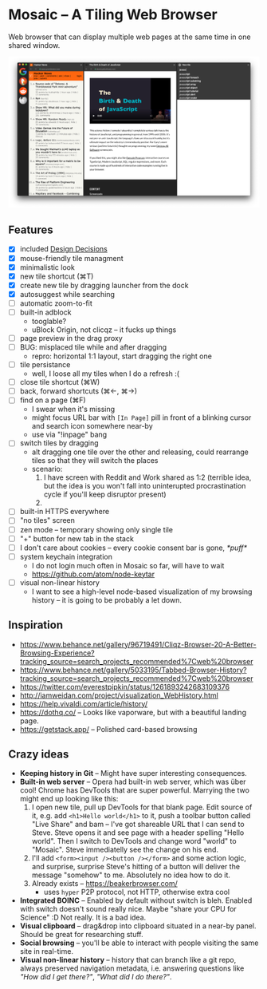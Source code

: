 # Mosaic – A Tiling Web Browser

Web browser that can display multiple web pages at the same time in one shared window.

[![](showcase/2020-06-21.png)](showcase/2020-06-21.png)

## Features

- [x] included [Design Decisions](DesignDecisions.md)
- [x] mouse-friendly tile managment
- [x] minimalistic look
- [x] new tile shortcut (⌘T)
- [x] create new tile by dragging launcher from the dock
- [x] autosuggest while searching
- [ ] automatic zoom-to-fit
- [ ] built-in adblock
    - tooglable?
    - uBlock Origin, not clicqz – it fucks up things
- [ ] page preview in the drag proxy
- [ ] BUG: misplaced tile while and after dragging
    - repro: horizontal 1:1 layout, start dragging the right one
- [ ] tile persistance
    - well, I loose all my tiles when I do a refresh :(
- [ ] close tile shortcut (⌘W)
- [ ] back, forward shortcuts (⌘←, ⌘→)
- [ ] find on a page (⌘F)
    - I swear when it's missing
    - might focus URL bar with `[In Page]` pill in front of a blinking cursor and search icon somewhere near-by
    - use via "!inpage" bang
- [ ] switch tiles by dragging
    - alt dragging one tile over the other and releasing, could rearrange tiles so that they will switch the places
    - scenario:
        1. I have screen with Reddit and Work shared as 1:2 (terrible idea, but the idea is you won't fall into uninterupted procrastination cycle if you'll keep disruptor present)
        2. 
- [ ] built-in HTTPS everywhere
- [ ] "no tiles" screen
- [ ] zen mode – temporary showing only single tile
- [ ] "+" button for new tab in the stack
- [ ] I don't care about cookies
    – every cookie consent bar is gone, *\*puff\**
- [ ] system keychain integration
    - I do not login much often in Mosaic so far, will have to wait
    - https://github.com/atom/node-keytar
- [ ] visual non-linear history
    - I want to see a high-level node-based visualization of my browsing history – it is going to be probably a let down.

## Inspiration
* https://www.behance.net/gallery/96719491/Cliqz-Browser-20-A-Better-Browsing-Experience?tracking_source=search_projects_recommended%7Cweb%20browser
* https://www.behance.net/gallery/5033195/Tabbed-Browser-History?tracking_source=search_projects_recommended%7Cweb%20browser
* https://twitter.com/everestpipkin/status/1261893242683109376
* http://iamweidan.com/project/visualization_WebHistory.html
* https://help.vivaldi.com/article/history/
* https://dothq.co/ – Looks like vaporware, but with a beautiful landing page.
* https://getstack.app/ – Polished card-based browsing

## Crazy ideas
- **Keeping history in Git** – Might have super interesting consequences.
- **Built-in web server** – Opera had built-in web server, which was über cool! Chrome has DevTools that are super powerful. Marrying the two might end up looking like this:
    1. I open new tile, pull up DevTools for that blank page. Edit source of it, e.g. add `<h1>Hello world</h1>` to it, push a toolbar button called "Live Share" and bam – I've got shareable URL that I can send to Steve. Steve opens it and see page with a header spelling "Hello world". Then I switch to DevTools and change word "world" to "Mosaic". Steve immediatelly see the change on his end.
    2. I'll add `<form><input /><button /></form>` and some action logic, and surprise, surprise Steve's hitting of a button will deliver the message "somehow" to me. Absolutely no idea how to do it.
    3. Already exists – https://beakerbrowser.com/
        - uses `hyper` P2P protocol, not HTTP, otherwise extra cool
- **Integrated BOINC** – Enabled by default without switch is bleh. Enabled with switch doesn't sound really nice. Maybe "share your CPU for Science" :D Not really. It is a bad idea.
- **Visual clipboard** – drag&drop into clipboard situated in a near-by panel. Should be great for researching stuff.
- **Social browsing** – you'll be able to interact with people visiting the same site in real-time.
- **Visual non-linear history** – history that can branch like a git repo, always preserved navigation metadata, i.e. answering questions like *"How did I get there?"*, *"What did I do there?"*.